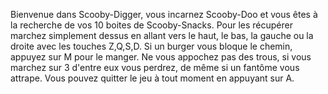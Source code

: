 Bienvenue dans Scooby-Digger, vous incarnez Scooby-Doo et vous êtes à la recherche de vos 10 boites de Scooby-Snacks.
Pour les récupérer marchez simplement dessus en allant vers le haut, le bas, la gauche ou la droite avec les touches Z,Q,S,D.
Si un burger vous bloque le chemin, appuyez sur M pour le manger.
Ne vous appochez pas des trous, si vous marchez sur 3 d'entre eux vous perdrez, de même si un fantôme vous attrape.
Vous pouvez quitter le jeu à tout moment en appuyant sur A.
